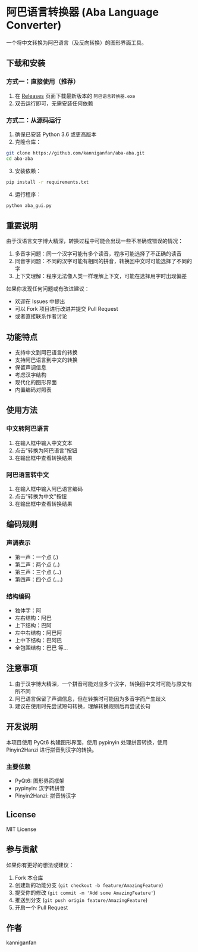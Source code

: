 # 阿巴语言转换器 (Aba Language Converter)

一个将中文转换为阿巴语言（及反向转换）的图形界面工具。

## 下载和安装

### 方式一：直接使用（推荐）
1. 在 [Releases](https://github.com/kanniganfan/aba-aba/releases) 页面下载最新版本的 `阿巴语言转换器.exe`
2. 双击运行即可，无需安装任何依赖

### 方式二：从源码运行
1. 确保已安装 Python 3.6 或更高版本
2. 克隆仓库：
```bash
git clone https://github.com/kanniganfan/aba-aba.git
cd aba-aba
```

3. 安装依赖：
```bash
pip install -r requirements.txt
```

4. 运行程序：
```bash
python aba_gui.py
```

## 重要说明

由于汉语言文字博大精深，转换过程中可能会出现一些不准确或错误的情况：
1. 多音字问题：同一个汉字可能有多个读音，程序可能选择了不正确的读音
2. 同音字问题：不同的汉字可能有相同的拼音，转换回中文时可能选择了不同的字
3. 上下文理解：程序无法像人类一样理解上下文，可能在选择用字时出现偏差

如果你发现任何问题或有改进建议：
- 欢迎在 Issues 中提出
- 可以 Fork 项目进行改进并提交 Pull Request
- 或者直接联系作者讨论

## 功能特点

- 支持中文到阿巴语言的转换
- 支持阿巴语言到中文的转换
- 保留声调信息
- 考虑汉字结构
- 现代化的图形界面
- 内置编码对照表

## 使用方法

### 中文转阿巴语言
1. 在输入框中输入中文文本
2. 点击"转换为阿巴语言"按钮
3. 在输出框中查看转换结果

### 阿巴语言转中文
1. 在输入框中输入阿巴语言编码
2. 点击"转换为中文"按钮
3. 在输出框中查看转换结果

## 编码规则

### 声调表示
- 第一声：一个点 (.)
- 第二声：两个点 (..)
- 第三声：三个点 (...)
- 第四声：四个点 (....)

### 结构编码
- 独体字：阿
- 左右结构：阿巴
- 上下结构：巴阿
- 左中右结构：阿巴阿
- 上中下结构：巴阿巴
- 全包围结构：巴巴
等...

## 注意事项

1. 由于汉字博大精深，一个拼音可能对应多个汉字，转换回中文时可能与原文有所不同
2. 阿巴语言保留了声调信息，但在转换时可能因为多音字而产生歧义
3. 建议在使用时先尝试短句转换，理解转换规则后再尝试长句

## 开发说明

本项目使用 PyQt6 构建图形界面，使用 pypinyin 处理拼音转换，使用 Pinyin2Hanzi 进行拼音到汉字的转换。

### 主要依赖
- PyQt6: 图形界面框架
- pypinyin: 汉字转拼音
- Pinyin2Hanzi: 拼音转汉字

## License

MIT License

## 参与贡献

如果你有更好的想法或建议：
1. Fork 本仓库
2. 创建新的功能分支 (`git checkout -b feature/AmazingFeature`)
3. 提交你的修改 (`git commit -m 'Add some AmazingFeature'`)
4. 推送到分支 (`git push origin feature/AmazingFeature`)
5. 开启一个 Pull Request

## 作者

kanniganfan
